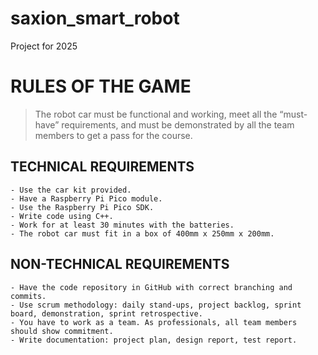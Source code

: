 # saxion_smart_robot
Project for 2025 

# RULES OF THE GAME

> The robot car must be functional and working, meet all the “must-have” requirements, and must be demonstrated by all the team members to get a pass for the course. 

## TECHNICAL REQUIREMENTS

    - Use the car kit provided.
    - Have a Raspberry Pi Pico module.
    - Use the Raspberry Pi Pico SDK.
    - Write code using C++.
    - Work for at least 30 minutes with the batteries.
    - The robot car must fit in a box of 400mm x 250mm x 200mm.

## NON-TECHNICAL REQUIREMENTS

    - Have the code repository in GitHub with correct branching and commits.
    - Use scrum methodology: daily stand-ups, project backlog, sprint board, demonstration, sprint retrospective.
    - You have to work as a team. As professionals, all team members should show commitment.
    - Write documentation: project plan, design report, test report. 
